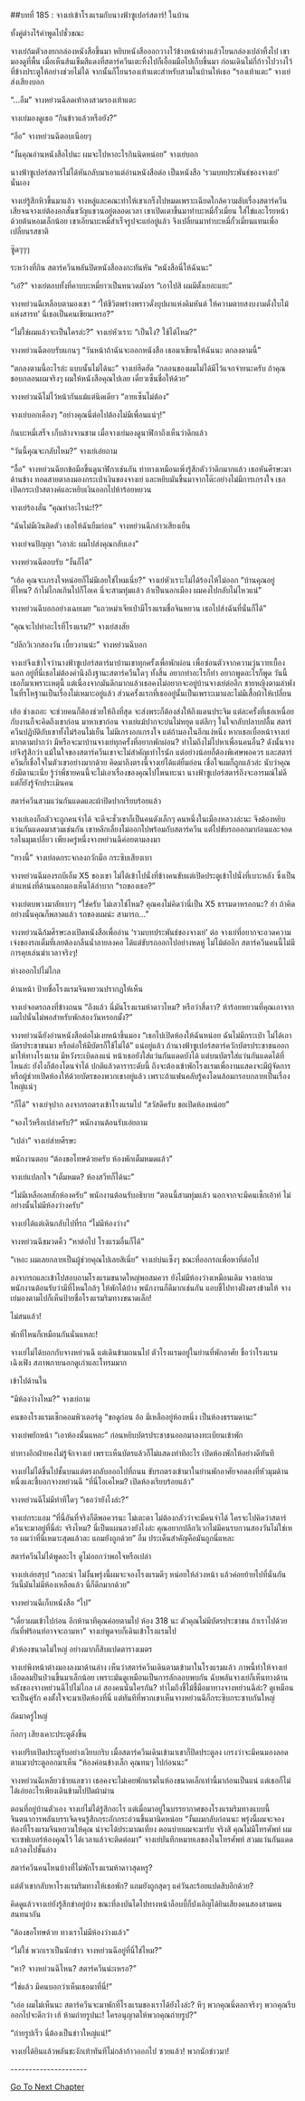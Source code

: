 ##บทที่ 185 : จางเย่เข้าโรงแรมกับนางฟ้าซูเปอร์สตาร์!
ในบ้าน

ทั้งคู่ต่างไร้คำพูดไปชั่วขณะ

จางเย่ก้มตัวลงยกกล่องหนังสือขึ้นมา หยิบหนังสือออกวางไว้ข้างหน้าต่างแล้วโยนกล่องเปล่าทิ้งไป เขามองดูที่พื้น เมื่อเห็นส้นเข็มสีแดงที่สตาร์ควีนเตะทิ้งไปก็เอื้อมมือไปเก็บขึ้นมา ก่อนเดินไม่กี่ก้าวไปวางไว้ที่ข้างประตูให้อย่างช่วยไม่ได้ จากนั้นก็โยนรองเท้าแตะสำหรับสวมในบ้านให้เธอ
“รองเท้าแตะ” จางเย่ส่งเสียงบอก

“...อืม” จางหย่วนฉีลดเท้าลงสวมรองเท้าแตะ

จางเย่มองดูเธอ “กินข้าวแล้วหรือยัง?”

“อือ” จางหย่วนฉีตอบเนือยๆ

“งั้นคุณอ่านหนังสือไปนะ ผมจะไปหาอะไรกินนิดหน่อย” จางเย่บอก

นางฟ้าซูเปอร์สตาร์ไม่ได้หันกลับมาเอาแต่อ่านหนังสือต่อ เป็นหนังสือ ‘รวมบทประพันธ์ของจางเย่’ นั่นเอง

จางเย่รู้สึกหิวขึ้นมาแล้ว จางหลู่และคณะทำให้เขาเกร็งไปหมดเพราะเฉียดใกล้ความลับเรื่องสตาร์ควีนเสียจนจางเย่ต้องอกสั่นขวัญแขวนอยู่ตลอดเวลา เขาเปิดเตาขึ้นมาทำบะหมี่กั้วเมี่ยน ใส่ไข่และโรยหน้าด้วยต้นหอมเล็กน้อย เขาเอียนบะหมี่สำเร็จรูปจะแย่อยู่แล้ว จึงเปลี่ยนมาทำบะหมี่กั้วเมี่ยนแทนเพื่อเปลี่ยนรสชาติ

ซู๊ดๆๆๆ

ระหว่างที่กิน สตาร์ควีนพลันปิดหนังสือลงกะทันหัน “หนังสือนี่ให้ฉันนะ”

“เอ๋?” จางเย่ตอบทั้งที่คาบบะหมี่ยาวเป็นหนวดมังกร “เอาไปสิ ผมมีตั้งเยอะแยะ”

จางหย่วนฉีเหลือบตามองเขา “ ‘ให้ชีวิตพร่างพราวดั่งบุปผาแห่งคิมหันต์ ให้ความตายสงบงามดั่งใบไม้แห่งสารท’ นี่เธอเป็นคนเขียนเหรอ?”

“ไม่ใช่ผมแล้วจะเป็นใครล่ะ?” จางเย่หัวเราะ “เป็นไง? ใช้ได้ไหม?”

จางหย่วนฉีตอบรับแกนๆ “วันหน้าถ้าฉันจะออกหนังสือ เธอมาเขียนให้ฉันนะ ตกลงตามนี้”

“ตกลงตามนี้อะไรล่ะ แบบนั้นไม่ได้นะ” จางเย่ฮึดฮัด “กลอนของผมไม่ได้มีไว้แจกจ่ายนะครับ ถ้าคุณชอบกลอนผมจริงๆ ผมให้หนังสือคุณไปเลย เดี๋ยวเซ็นชื่อให้ด้วย”

จางหย่วนฉีไม่ไว้หน้ากันแม้แต่นิดเดียว “ลายเซ็นไม่ต้อง”

จางเย่บอกเคืองๆ “อย่างคุณนี่ต่อไปต้องไม่มีเพื่อนแน่ๆ!”

กินบะหมี่เสร็จ เก็บล้างจานชาม เมื่อจางเย่มองดูนาฬิกาถึงเห็นว่าดึกแล้ว

“วันนี้คุณจะกลับไหม?” จางเย่เอ่ยถาม

“อื้อ” จางหย่วนฉียกข้อมือขึ้นดูนาฬิกาเช่นกัน ท่าทางเหมือนเพิ่งรู้สึกตัวว่าดึกมากแล้ว เธอหันศีรษะมาด้านข้าง ทอดสายตาลงมองกระเป๋าเงินของจางเย่ และหยิบมันขึ้นมาจากโต๊ะอย่างไม่มีการเกรงใจ เธอเปิดกระเป๋าสตางค์และหยิบเงินออกไปห้าร้อยหยวน

จางเย่ร้องลั่น “คุณทำอะไรน่ะ!?”

“ฉันไม่มีเงินติดตัว เธอให้ฉันยืมก่อน” จางหย่วนฉีกล่าวเสียงเย็น

จางเย่จนปัญญา “เอาล่ะ ผมไปส่งคุณกลับเอง”

จางหย่วนฉีตอบรับ “งั้นก็ได้”

“เฮ้อ คุณจะเกรงใจหน่อยก็ไม่มีเลยใช่ไหมเนี่ย?” จางเย่หัวเราะไม่ได้ร้องไห้ไม่ออก “บ้านคุณอยู่ที่ไหน? ถ้าไม่ไกลเกินไปก็โอเค นี่จะสามทุ่มแล้ว ถ้าเป็นนอกเมือง ผมคงไปกลับไม่ไหวแน่”

จางหย่วนฉีบอกอย่างเฉยเมย “แถวหม่าเจียเป่ามีโรงแรมชื่อจินหยวน เธอไปส่งฉันที่นั่นก็ได้”

“คุณจะไปทำอะไรที่โรงแรม?” จางเย่สงสัย

“ปลีกวิเวกสองวัน เบี้ยวงานน่ะ” จางหย่วนฉีบอก

จางเย่จึงเข้าใจว่านางฟ้าซูเปอร์สตาร์มาบ้านเขาทุกครั้งเพื่อพักผ่อน เพื่อซ่อนตัวจากความวุ่นวายเบื้องนอก อยู่ที่นี่เธอไม่ต้องคำนึงถึงฐานะสตาร์ควีนใดๆ ทั้งสิ้น อยากทำอะไรก็ทำ อยากพูดอะไรก็พูด วันนี้เธอก็มาเพราะเหตุนี้ แต่เนื่องจากมันดึกมากแล้วเธอคงไม่อยากจะอยู่บ้านจางเย่ต่ออีก ชายหญิงตามลำพังในที่รโหฐานเป็นเรื่องไม่เหมาะอยู่แล้ว ส่วนครั้งแรกที่เธออยู่นั้นเป็นเพราะเมาและไม่มีเสื้อผ้าให้เปลี่ยน

เฮ้อ ช่างเถอะ จะช่วยคนก็ต้องช่วยให้ถึงที่สุด จะส่งพระก็ต้องส่งให้ถึงแดนประจิม แต่ละครั้งที่เธอเหนื่อยกับงานก็จะคิดถึงเขาก่อน มาหาเขาก่อน จางเย่แม้ปากจะบ่นไม่หยุด แต่ลึกๆ ในใจกลับปลาบปลื้ม สตาร์ควีนปฏิบัติกับเขาทั้งไม่ร้อนไม่เย็น ไม่มีเกรงอกเกรงใจ แต่ถ้ามองในอีกแง่หนึ่ง หากเธอเบื่อหน้าจางเย่มากตามปากว่า มีหรือจะมาบ้านจางเย่ทุกครั้งที่อยากพักผ่อน? ทำไมถึงไม่ไปหาเพื่อนคนอื่น? ดังนั้นจางเย่จึงรู้สึกว่า แม้ในใจของสตาร์ควีนเขาจะไม่สำคัญเท่าไรนัก แต่อย่างน้อยก็ต้องพิเศษพอควร และสตาร์ควีนก็เชื่อใจในตัวเขาอย่างมากด้วย คิดมาถึงตรงนี้จางเย่ได้แต่ยิ้มอ่อน เชื่อใจผมก็ถูกแล้วล่ะ นับว่าคุณยังมีตานะเนี่ย รู้ว่าพี่ชายคนนี้จะไม่เอาเรื่องของคุณไปโพนทะนา นางฟ้าซูเปอร์สตาร์ถึงจะอารมณ์ไม่ดี แต่ก็ยังรู้จักประเมินคน

สตาร์ควีนสวมแว่นกันแดดและผ้าปิดปากเรียบร้อยแล้ว

จางเย่เองก็กลัวจะถูกคนจำได้ จะดีจะชั่วเขาก็เป็นคนดังเล็กๆ คนหนึ่งในเมืองหลวงล่ะนะ จึงต้องหยิบแว่นกันแดดมาสวมเช่นกัน เขาหลีกเลี่ยงไม่ออกไปพร้อมกับสตาร์ควีน แต่ไปขับรถออกมาก่อนและจอดรอในมุมเปลี่ยว เพียงครู่หนึ่งจางหย่วนฉีค่อยตามลงมา

“ทางนี้” จางเย่ลดกระจกลงกวักมือ กระซิบเสียงเบา

จางหย่วนฉีมองรถบีเอ็ม X5 ของเขา ไม่ได้เข้าไปนั่งที่ข้างคนขับแต่เปิดประตูเข้าไปนั่งที่เบาะหลัง ซึ่งเป็นตำแหน่งที่ด้านนอกมองเห็นได้ลำบาก “รถของเธอ?”

จางเย่ตบพวงมาลัยเบาๆ “ใช่ครับ ไม่เลวใช่ไหม? คุณคงไม่คิดว่านี่เป็น X5 ธรรมดาหรอกนะ? ฮ่า ถ้าคิดอย่างนั้นคุณก็พลาดแล้ว รถของผมน่ะ สามารถ…”

จางหย่วนฉีก้มศีรษะลงเปิดหนังสือเพื่ออ่าน ‘รวมบทประพันธ์ของจางเย่’ ต่อ
จางเย่ที่อยากจะอวดความเจ๋งของรถเต็มที่เลยต้องกลืนน้ำลายลงคอ ได้แต่ขับรถออกไปอย่างหดหู่ ไม่โม้ต่ออีก สตาร์ควีนคนนี้ไม่มีการคุยเล่นฆ่าเวลาจริงๆ!

ห่างออกไปไม่ไกล

ด้านหน้า ป้ายชื่อโรงแรมจินหยวนปรากฏให้เห็น

จางเย่จอดรถลงที่ข้างถนน “ถึงแล้ว นี่มันโรงแรมห้าดาวไหม? หรือว่าสี่ดาว? ห้าร้อยหยวนที่คุณเอาจากผมไปนั่นไม่พอสำหรับพักสองวันหรอกมั้ง?”

จางหย่วนฉียังอ่านหนังสือต่อไม่เงยหน้าขึ้นมอง “เธอไปเปิดห้องให้ฉันหน่อย ฉันไม่มีกระเป๋า ไม่ได้เอาบัตรประชาชนมา หรือต่อให้มีบัตรก็ใช้ไม่ได้” แน่อยู่แล้ว ถ้านางฟ้าซูเปอร์สตาร์ควักบัตรประชาชนออกมาให้ทางโรงแรม มีหวังระเบิดลงแน่ หน้าเธอยังใส่แว่นกันแดดบังได้ แต่บนบัตรใส่แว่นกันแดดได้ที่ไหนล่ะ ยังไงก็ต้องโดนจำได้ ปกติแล้วดาราระดับนี้ ถึงจะต้องเข้าพักโรงแรมเพื่องานแสดงจะมีผู้จัดการหรือผู้ช่วยเปิดห้องให้ด้วยบัตรของพวกเขาอยู่แล้ว เพราะถ้าแฟนคลับรู้คงโดนล้อมกรอบกลายเป็นเรื่องใหญ่แน่ๆ

“ก็ได้” จางเย่จุปาก ลงจากรถตรงเข้าโรงแรมไป “สวัสดีครับ ขอเปิดห้องหน่อย”

“จองไว้หรือเปล่าครับ?” พนักงานต้อนรับเอ่ยถาม

“เปล่า” จางเย่ส่ายศีรษะ

พนักงานตอบ “ต้องขอโทษด้วยครับ ห้องพักเต็มหมดแล้ว”

จางเย่แปลกใจ “เต็มหมด? ห้องสวีทก็ได้นะ”

“ไม่มีเหลือเลยสักห้องครับ” พนักงานต้อนรับอธิบาย “ตอนนี้สามทุ่มแล้ว นอกจากจะมีคนเช็กเอ้าท์ ไม่อย่างนั้นไม่มีห้องว่างครับ”

จางเย่ได้แต่เดินกลับไปที่รถ “ไม่มีห้องว่าง”

จางหย่วนฉีขมวดคิ้ว “หาต่อไป โรงแรมอื่นก็ได้”

“เหอะ ผมเลยกลายเป็นผู้ช่วยคุณไปเลยสิเนี่ย” จางเย่บ่นเซ็งๆ ขณะที่ออกรถเพื่อหาที่ต่อไป

ลงจากรถและเข้าไปสอบถามโรงแรมขนาดใหญ่พอสมควร ยังไม่มีห้องว่างเหมือนเดิม จางเย่ถามพนักงานต้อนรับว่ามีที่ไหนใกล้ๆ ให้พักได้บ้าง พนักงานก็ดีมากเช่นกัน แอบชี้ไปทางฝั่งตรงข้ามให้ จางเย่มองตามไปก็เห็นป้ายชื่อโรงแรมริมทางขนาดเล็ก!

ไม่สนแล้ว!

พักที่ไหนก็เหมือนกันนั่นแหละ!

จางเย่ไม่ได้บอกกับจางหย่วนฉี แต่เดินข้ามถนนไป ตัวโรงแรมอยู่ในย่านที่พักอาศัย ชื่อว่าโรงแรมเฉิงเฟิง สภาพภายนอกดูเก่าและโทรมมาก

เข้าไปด้านใน

“มีห้องว่างไหม?” จางเย่ถาม

คนของโรงแรมเช็กคอมพิวเตอร์ดู “ขอดูก่อน อ้อ มีเหลืออยู่ห้องหนึ่ง เป็นห้องธรรมดานะ”

จางเย่พยักหน้า “เอาห้องนั้นแหละ” ก่อนหยิบบัตรประชาชนออกมาลงทะเบียนเข้าพัก

ท่าทางอีกฝ่ายคงไม่รู้จักจางเย่ เพราะเห็นบัตรแล้วก็ไม่แสดงท่าทีอะไร เปิดห้องพักให้อย่างดีทันที

จางเย่ไม่ได้ขึ้นไปชั้นบนแต่ตรงกลับออกไปที่ถนน ขับรถตรงเข้ามาในย่านพักอาศัยจอดลงที่หัวมุมด้านหนึ่งและชี้บอกจางหย่วนฉี “ที่นี่โอเคไหม? เปิดห้องเรียบร้อยแล้ว”

จางหย่วนฉีไม่มีท่าทีใดๆ “เธอว่ายังไงล่ะ?”

จางเย่กระแอม “ที่นี่อันที่จริงก็ดีพอควรนะ ไม่เตะตา ไม่ต้องกลัวว่าจะมีคนจำได้ ใครจะไปคิดว่าสตาร์ควีนจะมาอยู่ที่นี่ล่ะ จริงไหม? นี่เป็นแผนลวงยังไงล่ะ คุณอยากปลีกวิเวกไม่มีคนรบกวนสองวันไม่ใช่เหรอ ผมว่าที่นี่เหมาะสุดแล้วละ แถมยังถูกด้วย” อืม ประเด็นสำคัญคือมันถูกนี่แหละ

สตาร์ควีนไม่ได้พูดอะไร ดูไม่ออกว่าพอใจหรือเปล่า

จางเย่เอ่ยสรุป “เถอะน่า ไม่งั้นพรุ่งนี้ผมจะจองโรงแรมดีๆ หน่อยให้ล่วงหน้า แล้วค่อยย้ายไปที่นั่นกัน วันนี้มันไม่มีห้องเหลือแล้ว นี่ก็ดึกมากด้วย”

จางหย่วนฉีเก็บหนังสือ “ไป”

“เดี๋ยวผมเข้าไปก่อน อีกห้านาทีคุณค่อยตามไป ห้อง 318 นะ ตัวคุณไม่มีบัตรประชาชน ถ้าเราไปด้วยกันที่ฟร้อนท์อาจจะถามหา” จางเย่พูดจบก็เดินเข้าโรงแรมไป

ตัวห้องขนาดไม่ใหญ่ อย่างมากก็สิบแปดตารางเมตร

จางเย่พิงหน้าต่างมองลงมาด้านล่าง เห็นว่าสตาร์ควีนเดินตามเข้ามาในโรงแรมแล้ว ภาพนี้ทำให้จางเย่เลือดลมปั่นป่วนขึ้นมาเล็กน้อย เพราะมันดูเหมือนเป็นการลักลอบพบกัน ฉับพลันจางเย่ก็เห็นทางด้านหลังของจางหย่วนฉีไปไม่ไกล เอ๋ สองคนนั่นใครกัน? ทำไมถึงชี้ไม้ชี้มือมาทางจางหย่วนฉีล่ะ? ดูเหมือนจะเป็นคู่รัก คงตั้งใจจะมาเปิดห้องที่นี่ แต่ทันทีที่พวกเขาเห็นจางหย่วนฉีก็กระซิบกระซาบกันใหญ่

ถัดมาครู่ใหญ่

ก๊อกๆ เสียงเคาะประตูดังขึ้น

จางเย่รีบเปิดประตูรับอย่างเงียบกริบ เมื่อสตาร์ควีนเดินเข้ามาเขาก็ปิดประตูลง เกรงว่าจะมีคนมองลอดตาแมวประตูออกมาเห็น “ห้องค่อนข้างเล็ก คุณทนๆ ไปก่อนนะ”

จางหย่วนฉีเหลียวซ้ายแลขวา เธอคงจะไม่เคยพักแรมในห้องขนาดเล็กเท่านี้มาก่อนเป็นแน่ แต่เธอก็ไม่ได้เอ่ยอะไรเพียงเดินข้ามไปปิดผ้าม่าน

ตอนที่อยู่บ้านตัวเอง จางเย่ไม่ได้รู้สึกอะไร แต่เมื่อมาอยู่ในบรรยากาศของโรงแรมริมทางแบบนี้ จินตนาการพลันบรรเจิดจนรู้สึกกระอักกระอ่วนขึ้นมานิดหน่อย “งั้นผมกลับก่อนนะ พรุ่งนี้ผมจะจองห้องที่โรงแรมจินหยวนให้คุณ น่าจะได้ประมาณเที่ยง ตอนบ่ายผมจะมารับ จริงสิ คุณไม่มีโทรศัพท์ ผมจะเซฟเบอร์ห้องคุณไว้ ได้เวลาแล้วจะติดต่อมา” จางเย่บันทึกหมายเลขลงในโทรศัพท์ สวมแว่นกันแดดแล้วลงไปชั้นล่าง

สตาร์ควีนคนไหนบ้างที่ไม่พักโรงแรมห้าดาวสุดหรู?

แต่ตัวเขากลับหาโรงแรมริมทางให้เธอพัก? แถมยังถูกสุดๆ แค่วันละร้อยแปดสิบอีกด้วย?

คิดดูแล้วจางเย่ยังรู้สึกขำอยู่บ้าง ขณะที่ลงบันไดไปทางหน้าล็อบบี้ก็บังเอิญได้ยินเสียงคนสองสามคนสนทนากัน

“ต้องขอโทษด้วย ทางเราไม่มีห้องว่างแล้ว”

“ไม่ใช่ พวกเราเป็นนักข่าว จางหย่วนฉีอยู่ที่นี่ใช่ไหม?”

“หา? จางหย่วนฉีไหน? สตาร์ควีนน่ะเหรอ?”

“ใช่แล้ว มีคนบอกว่าเห็นเธอมาที่นี่!”

“เอ่อ ผมไม่เห็นนะ สตาร์ควีนจะมาพักที่โรงแรมของเราได้ยังไงล่ะ? หึๆ พวกคุณนี่ตลกจริงๆ พวกคุณรีบออกไปจะดีกว่า เฮ้ ห้ามถ่ายรูปนะ! ใครอนุญาตให้พวกคุณถ่ายรูป?”

“ถ่ายรูปเร็ว นี่ต้องเป็นข่าวใหญ่แน่!”

จางเย่ได้ยินแล้วพลันชะงักเท้าทันทีไม่กล้าก้าวออกไป ซวยแล้ว! พวกนักข่าวมา!

*-*-*-*-*-*-*-*-*-*-*-*-*-*-*-*-*-*-*-*-*-*



[Go To Next Chapter]( ./88.md)